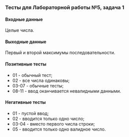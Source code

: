 ### Тесты для Лабораторной работы №5, задача 1

#### Входные данные
Целые числа.

#### Выходные данные
Первый и второй максимумы последовательности.

#### Позитивные тесты

- 01 - обычный тест;
- 02 - все числа одинаковы;
- 03-07 - обычные тесты;
- 08-11 - ввод оканчивается невалидными данными.

#### Негативные тесты
- 01 - пустой ввод;
- 02 - вводится только одно число;
- 03-04 - вместо первого числа строки;
- 05 - вводится только одно валидное число.